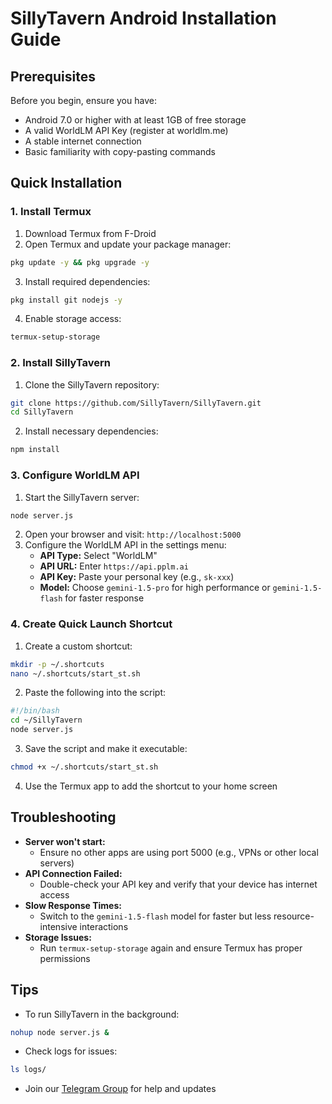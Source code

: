 # SillyTavern Android Installation Guide

## Prerequisites
Before you begin, ensure you have:
- Android 7.0 or higher with at least 1GB of free storage
- A valid WorldLM API Key (register at worldlm.me)
- A stable internet connection
- Basic familiarity with copy-pasting commands

## Quick Installation

### 1. Install Termux
1. Download Termux from F-Droid
2. Open Termux and update your package manager:
```bash
pkg update -y && pkg upgrade -y
```
3. Install required dependencies:
```bash
pkg install git nodejs -y
```
4. Enable storage access:
```bash
termux-setup-storage
```

### 2. Install SillyTavern
1. Clone the SillyTavern repository:
```bash
git clone https://github.com/SillyTavern/SillyTavern.git
cd SillyTavern
```
2. Install necessary dependencies:
```bash
npm install
```

### 3. Configure WorldLM API
1. Start the SillyTavern server:
```bash
node server.js
```
2. Open your browser and visit: `http://localhost:5000`
3. Configure the WorldLM API in the settings menu:
   - **API Type:** Select "WorldLM"
   - **API URL:** Enter `https://api.pplm.ai`
   - **API Key:** Paste your personal key (e.g., `sk-xxx`)
   - **Model:** Choose `gemini-1.5-pro` for high performance or `gemini-1.5-flash` for faster response

### 4. Create Quick Launch Shortcut
1. Create a custom shortcut:
```bash
mkdir -p ~/.shortcuts
nano ~/.shortcuts/start_st.sh
```
2. Paste the following into the script:
```bash
#!/bin/bash
cd ~/SillyTavern
node server.js
```
3. Save the script and make it executable:
```bash
chmod +x ~/.shortcuts/start_st.sh
```
4. Use the Termux app to add the shortcut to your home screen

## Troubleshooting
- **Server won't start:**
  - Ensure no other apps are using port 5000 (e.g., VPNs or other local servers)
- **API Connection Failed:**
  - Double-check your API key and verify that your device has internet access
- **Slow Response Times:**
  - Switch to the `gemini-1.5-flash` model for faster but less resource-intensive interactions
- **Storage Issues:**
  - Run `termux-setup-storage` again and ensure Termux has proper permissions

## Tips
- To run SillyTavern in the background:
```bash
nohup node server.js &
```
- Check logs for issues:
```bash
ls logs/
```
- Join our [Telegram Group](https://t.me/+xun3ZpFI2Co2OTJl) for help and updates